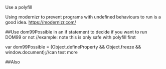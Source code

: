 Use a polyfill

<script src="polyfill.min.js"></script>

Using modernizr to prevent programs with undefined behaviours to run is a good idea. https://modernizr.com/

##Use dom99Possible in an if statement to decide if you want to run DOM99 or not
//example: note this is only safe with polyfill first 

var dom99Possible = (Object.defineProperty && Object.freeze && window.document);//can test more

##Also

<template>

should be invisible and inert. Use normalize.css or

    [hidden],
    template {
      display: none;
    }